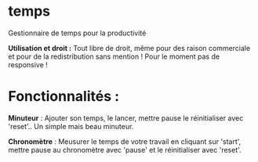 # temps
Gestionnaire de temps pour la productivité

**Utilisation et droit :** Tout libre de droit, même pour des raison commerciale et pour de la redistribution sans mention !
Pour le moment pas de responsive !

# Fonctionnalités :

**Minuteur** : Ajouter son temps, le lancer, mettre pause le réinitialiser avec 'reset'.. Un simple mais beau minuteur.

**Chronomètre** : Meusurer le temps de votre travail en cliquant sur 'start', mettre pause au chronomètre avec 'pause' et le réinitialiser avec 'reset'.

